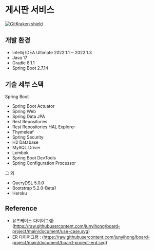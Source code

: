 # 게시판 서비스
[![GitKraken shield](https://img.shields.io/badge/GitKraken-Legendary%20Git%20Tools-teal?style=plastic&logo=gitkraken)](http://gitkraken.link/junyihong)

## 개발 환경

* Intellij IDEA Ultimate 2022.1.1 ~ 2022.1.3
* Java 17
* Gradle 8.1.1
* Spring Boot 2.7.14

## 기술 세부 스택

Spring Boot

* Spring Boot Actuator
* Spring Web
* Spring Data JPA
* Rest Repositories
* Rest Repositories HAL Explorer
* Thymeleaf
* Spring Security
* H2 Database
* MySQL Driver
* Lombok
* Spring Boot DevTools
* Spring Configuration Processor

그 외

* QueryDSL 5.0.0
* Bootstrap 5.2.0-Beta1
* Heroku

## Reference

* 유즈케이스 다이어그램: (https://raw.githubusercontent.com/junyihong/board-project/main/document/use-case.svg)
* ER 다이어그램 : (https://raw.githubusercontent.com/junyihong/board-project/main/document/board-project-erd.svg)
